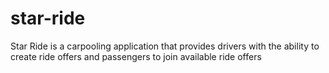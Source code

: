 # star-ride
Star Ride is a carpooling application that provides drivers with the ability to create ride offers and passengers to join available ride offers
